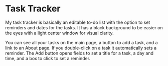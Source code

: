 # Task Tracker

My task tracker is basically an editable to-do list with the option to set reminders and dates for the tasks. It has a black background to be easier on the eyes with a light center window for visual clarity.

You can see all your tasks on the main page, a button to add a task, and a link to an About page. If you double-click on a task it automatically sets a reminder. The Add button opens fields to set a title for a task, a day and time, and a box to click to set a reminder.

